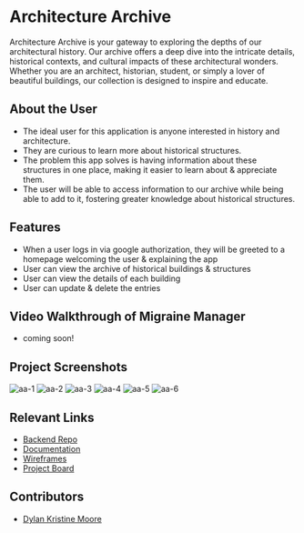 # Architecture Archive

Architecture Archive is your gateway to exploring the depths of our architectural history. Our archive offers a deep dive into the intricate details, historical contexts, and cultural impacts of these architectural wonders. Whether you are an architect, historian, student, or simply a lover of beautiful buildings, our collection is designed to inspire and educate.

## About the User 
- The ideal user for this application is anyone interested in history and architecture.
- They are curious to learn more about historical structures.
- The problem this app solves is having information about these structures in one place, making it easier to learn about & appreciate them.
- The user will be able to access information to our archive while being able to add to it, fostering greater knowledge about historical structures.

## Features 
- When a user logs in via google authorization, they will be greeted to a homepage welcoming the user & explaining the app
- User can view the archive of historical buildings & structures
- User can view the details of each building
- User can update & delete the entries

## Video Walkthrough of Migraine Manager
- coming soon!

## Project Screenshots
![aa-1](https://github.com/dylankmoore/ArchitectureArchiveFE/assets/134669892/6c9317ef-85b4-4faa-97ff-cd89039d6bb5)
![aa-2](https://github.com/dylankmoore/ArchitectureArchiveFE/assets/134669892/a174f174-9e67-485d-bf38-90378f561ecb)
![aa-3](https://github.com/dylankmoore/ArchitectureArchiveFE/assets/134669892/79fa1a77-742e-4e96-becb-a60aea0d9aa3)
![aa-4](https://github.com/dylankmoore/ArchitectureArchiveFE/assets/134669892/949391ed-b960-4c19-9997-88cdfc248858)
![aa-5](https://github.com/dylankmoore/ArchitectureArchiveFE/assets/134669892/6a1aa6b9-5d6e-491e-b13f-e52306f9a249)
![aa-6](https://github.com/dylankmoore/ArchitectureArchiveFE/assets/134669892/810b3eeb-1bd9-4d9c-8b1e-944e460226aa)

## Relevant Links 
- [Backend Repo](https://github.com/dylankmoore/ArchitectureArchiveBE)
- [Documentation](https://documenter.getpostman.com/view/32819688/2sA3QtdWJM)
- [Wireframes](https://www.figma.com/design/957lYWWtl76ehs8c2vvPOO/Architecture-Archive?node-id=0-1&t=MFflAYoGfrfn982U-1)
- [Project Board]([https://github.com/users/dylankmoore/projects/5](https://github.com/users/dylankmoore/projects/13))

## Contributors
- [Dylan Kristine Moore](https://github.com/dylankmoore)
